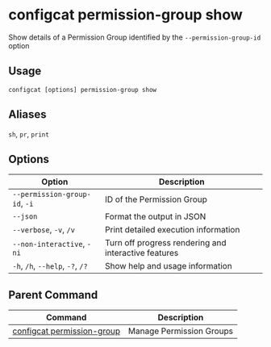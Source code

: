 # configcat permission-group show
Show details of a Permission Group identified by the `--permission-group-id` option
## Usage
```
configcat [options] permission-group show
```
## Aliases
`sh`, `pr`, `print`
## Options
| Option | Description |
| ------ | ----------- |
| `--permission-group-id`, `-i` | ID of the Permission Group |
| `--json` | Format the output in JSON |
| `--verbose`, `-v`, `/v` | Print detailed execution information |
| `--non-interactive`, `-ni` | Turn off progress rendering and interactive features |
| `-h`, `/h`, `--help`, `-?`, `/?` | Show help and usage information |
## Parent Command
| Command | Description |
| ------ | ----------- |
| [configcat permission-group](configcat-permission-group.md) | Manage Permission Groups |
